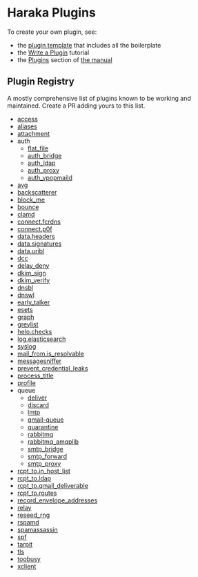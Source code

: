 # Haraka Plugins

To create your own plugin, see:
- the [plugin template](https://github.com/haraka/haraka-plugin-template) that includes all the boilerplate
- the [Write a Plugin](https://github.com/haraka/Haraka/wiki/Write-a-Plugin) tutorial
- the [Plugins](http://haraka.github.io/manual/Plugins.html) section of [the manual](https://haraka.github.io)

## Plugin Registry

A mostly comprehensive list of plugins known to be working and maintained.
Create a PR adding yours to this list.

- [access](https://github.com/haraka/Haraka/blob/master/docs/plugins/access.md)
- [aliases](https://github.com/haraka/Haraka/blob/master/docs/plugins/aliases.md)
- [attachment](https://github.com/haraka/Haraka/blob/master/docs/plugins/attachment.md)
- auth
    - [flat_file](https://github.com/haraka/Haraka/blob/master/docs/plugins/auth/flat_file.md)
    - [auth_bridge](https://github.com/haraka/Haraka/blob/master/docs/plugins/auth/auth_bridge.md)
    - [auth_ldap](https://github.com/haraka/Haraka/blob/master/docs/plugins/auth/auth_ldap.md)
    - [auth_proxy](https://github.com/haraka/Haraka/blob/master/docs/plugins/auth/auth_proxy.md)
    - [auth_vpopmaild](https://github.com/haraka/Haraka/blob/master/docs/plugins/auth/auth_vpopmaild.md)
- [avg](https://github.com/haraka/Haraka/blob/master/docs/plugins/avg.md)
- [backscatterer](https://github.com/haraka/Haraka/blob/master/docs/plugins/backscatterer.md)
- [block_me](https://github.com/haraka/Haraka/blob/master/docs/plugins/block_me.md)
- [bounce](https://github.com/haraka/Haraka/blob/master/docs/plugins/bounce.md)
- [clamd](https://github.com/haraka/Haraka/blob/master/docs/plugins/clamd.md)
- [connect.fcrdns](https://github.com/haraka/Haraka/blob/master/docs/plugins/connect.fcrdns.md)
- [connect.p0f](https://github.com/haraka/Haraka/blob/master/docs/plugins/connect.p0f.md)
- [data.headers](https://github.com/haraka/Haraka/blob/master/docs/plugins/data.headers.md)
- [data.signatures](https://github.com/haraka/Haraka/blob/master/docs/plugins/data.signatures.md)
- [data.uribl](https://github.com/haraka/Haraka/blob/master/docs/plugins/data.uribl.md)
- [dcc](https://github.com/haraka/Haraka/blob/master/docs/plugins/dcc.md)
- [delay_deny](https://github.com/haraka/Haraka/blob/master/docs/plugins/delay_deny.md)
- [dkim_sign](https://github.com/haraka/Haraka/blob/master/docs/plugins/dkim_sign.md)
- [dkim_verify](https://github.com/haraka/Haraka/blob/master/docs/plugins/dkim_verify.md)
- [dnsbl](https://github.com/haraka/Haraka/blob/master/docs/plugins/dnsbl.md)
- [dnswl](https://github.com/haraka/Haraka/blob/master/docs/plugins/dnswl.md)
- [early_talker](https://github.com/haraka/Haraka/blob/master/docs/plugins/early_talker.md)
- [esets](https://github.com/haraka/Haraka/blob/master/docs/plugins/esets.md)
- [graph](https://github.com/haraka/Haraka/blob/master/docs/plugins/graph.md)
- [greylist](https://github.com/haraka/Haraka/blob/master/docs/plugins/greylist.md)
- [helo.checks](https://github.com/haraka/Haraka/blob/master/docs/plugins/helo.checks.md)
- [log.elasticsearch](https://github.com/haraka/Haraka/blob/master/docs/plugins/log.elasticsearch.md)
- [syslog](https://github.com/haraka/haraka-plugin-syslog)
- [mail_from.is_resolvable](https://github.com/haraka/Haraka/blob/master/docs/plugins/mail_from.is_resolvable.md)
- [messagesniffer](https://github.com/haraka/Haraka/blob/master/docs/plugins/messagesniffer.md)
- [prevent_credential_leaks](https://github.com/haraka/Haraka/blob/master/docs/plugins/prevent_credential_leaks.md)
- [process_title](https://github.com/haraka/Haraka/blob/master/docs/plugins/process_title.md)
- [profile](https://github.com/haraka/Haraka/blob/master/docs/plugins/profile.md)
- queue
    - [deliver](https://github.com/haraka/Haraka/blob/master/docs/plugins/queue/deliver.md)
    - [discard](https://github.com/haraka/Haraka/blob/master/docs/plugins/queue/discard.md)
    - [lmtp](https://github.com/haraka/Haraka/blob/master/docs/plugins/queue/lmtp.md)
    - [qmail-queue](https://github.com/haraka/Haraka/blob/master/docs/plugins/queue/qmail-queue.md)
    - [quarantine](https://github.com/haraka/Haraka/blob/master/docs/plugins/queue/quarantine.md)
    - [rabbitmq](https://github.com/haraka/Haraka/blob/master/docs/plugins/queue/rabbitmq.md)
    - [rabbitmq_amqplib](https://github.com/haraka/Haraka/blob/master/docs/plugins/queue/rabbitmq_amqplib.md)
    - [smtp_bridge](https://github.com/haraka/Haraka/blob/master/docs/plugins/queue/smtp_bridge.md)
    - [smtp_forward](https://github.com/haraka/Haraka/blob/master/docs/plugins/queue/smtp_forward.md)
    - [smtp_proxy](https://github.com/haraka/Haraka/blob/master/docs/plugins/queue/smtp_proxy.md)
- [rcpt_to.in_host_list](https://github.com/haraka/Haraka/blob/master/docs/plugins/rcpt_to.in_host_list.md)
- [rcpt_to.ldap](https://github.com/haraka/Haraka/blob/master/docs/plugins/rcpt_to.ldap.md)
- [rcpt_to.qmail_deliverable](https://github.com/haraka/Haraka/blob/master/docs/plugins/rcpt_to.qmail_deliverable.md)
- [rcpt_to.routes](https://github.com/haraka/Haraka/blob/master/docs/plugins/rcpt_to.routes.md)
- [record_envelope_addresses](https://github.com/haraka/Haraka/blob/master/docs/plugins/record_envelope_addresses.md)
- [relay](https://github.com/haraka/Haraka/blob/master/docs/plugins/relay.md)
- [reseed_rng](https://github.com/haraka/Haraka/blob/master/docs/plugins/reseed_rng.md)
- [rspamd](https://github.com/haraka/Haraka/blob/master/docs/plugins/rspamd.md)
- [spamassassin](https://github.com/haraka/Haraka/blob/master/docs/plugins/spamassassin.md)
- [spf](https://github.com/haraka/Haraka/blob/master/docs/plugins/spf.md)
- [tarpit](https://github.com/haraka/Haraka/blob/master/docs/plugins/tarpit.md)
- [tls](https://github.com/haraka/Haraka/blob/master/docs/plugins/tls.md)
- [toobusy](https://github.com/haraka/Haraka/blob/master/docs/plugins/toobusy.md)
- [xclient](https://github.com/haraka/Haraka/blob/master/docs/plugins/xclient.md)


